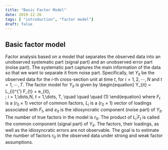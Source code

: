 ```yaml
---
title: "Basic Factor Model"
date: 2019-12-26
tags: [ "introduction", "factor model"]
draft: false
---
```


## Basic factor model

Factor analysis based on a model that separates the observed data into an unobserved systematic part (signal part) and an unobserved error part (noise part). The systematic part captures the main information of the data so that we want to separate it from noise part. Specifically, let $Y_{it}$ be the observed data for the $i$-th cross-section unit at time $t$, for $i=1,2,\cdots, N$ and $t=1,\cdots,T$. The factor model for $Y_{it}$ is given by
\begin{equation}
    Y_{it} =  L_{i}^{'} F_{t} + e_{it},  
\; i = 1,\dots,N, t = 1,\dots, T, \quad \quad \quad (1)
\end{equation}
 where $F_{t}$ is a $(r_{0} \times 1)$ vector of common factors, $L_{i}$ is a $(r_{0} \times 1)$ vector of loadings associated with $F_{t}$, and $e_{it}$ is the idiosyncratic component (noise part) of $Y_{it}$. The number of true factors in the model is $r_{0}$. The product of $L_{i}^{'}F_{t}$ is called the common component (signal part) of $Y_{it}$. The factors, their loadings, as well as the idiosyncratic errors are not observable. The goal is to estimate the number of factors $r_{0}$ in the observed data under strong and weak factor assumptions.

